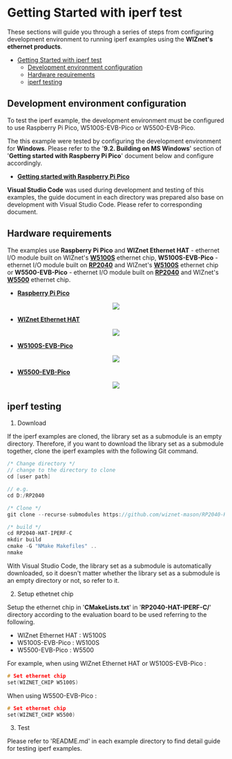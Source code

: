 # Getting Started with iperf test

These sections will guide you through a series of steps from configuring development environment to running iperf examples using the **WIZnet's ethernet products**.

- [Getting Started with iperf test](#getting-started-with-iperf-test)
  - [Development environment configuration](#development-environment-configuration)
  - [Hardware requirements](#hardware-requirements)
  - [iperf testing](#iperf-testing)


<a name="development_environment_configuration"></a>
## Development environment configuration

To test the iperf example, the development environment must be configured to use Raspberry Pi Pico, W5100S-EVB-Pico or W5500-EVB-Pico.

The this example were tested by configuring the development environment for **Windows**. Please refer to the '**9.2. Building on MS Windows**' section of '**Getting started with Raspberry Pi Pico**' document below and configure accordingly.

- [**Getting started with Raspberry Pi Pico**][link-getting_started_with_raspberry_pi_pico]

**Visual Studio Code** was used during development and testing of this examples, the guide document in each directory was prepared also base on development with Visual Studio Code. Please refer to corresponding document.



<a name="hardware_requirements"></a>
## Hardware requirements

The examples use **Raspberry Pi Pico** and **WIZnet Ethernet HAT** - ethernet I/O module built on WIZnet's [**W5100S**][link-w5100s] ethernet chip, **W5100S-EVB-Pico** - ethernet I/O module built on [**RP2040**][link-rp2040] and WIZnet's [**W5100S**][link-w5100s] ethernet chip or **W5500-EVB-Pico** - ethernet I/O module built on [**RP2040**][link-rp2040] and WIZnet's [**W5500**][link-w5500] ethernet chip.

- [**Raspberry Pi Pico**][link-raspberry_pi_pico]

<p align="center"><img src="https://assets.raspberrypi.com/static/74679d6c81ffc5503a20b64feae2ed4f/3564b/pico-rp2040.jpg"></p>

- [**WIZnet Ethernet HAT**][link-wiznet_ethernet_hat]

<p align="center"><img src="https://docs.wiznet.io/assets/images/wiznet-ethernet-hat-c8220ff29095e0b95a364782826a1a18.png"></p>

- [**W5100S-EVB-Pico**][link-w5100s-evb-pico]

<p align="center"><img src="https://docs.wiznet.io/assets/images/w5100s-evb-pico-1.1-side-adf5e1b613524c4256126b1bb4bd58a0.png"></p>

- [**W5500-EVB-Pico**][link-w5500-evb-pico]

<p align="center"><img src="https://docs.wiznet.io/assets/images/w5500_evb_pico_side-da676c5d9c41adedc0469b9f1810b81b.png"></p>




<a name="iperf_testing"></a>
## iperf testing

1. Download

If the iperf examples are cloned, the library set as a submodule is an empty directory. Therefore, if you want to download the library set as a submodule together, clone the iperf examples with the following Git command.

```cpp
/* Change directory */
// change to the directory to clone
cd [user path]

// e.g.
cd D:/RP2040

/* Clone */
git clone --recurse-submodules https://github.com/wiznet-mason/RP2040-HAT-IPERF-C

/* build */
cd RP2040-HAT-IPERF-C
mkdir build
cmake -G "NMake Makefiles" ..
nmake

```

With Visual Studio Code, the library set as a submodule is automatically downloaded, so it doesn't matter whether the library set as a submodule is an empty directory or not, so refer to it.

2. Setup ethetnet chip

Setup the ethernet chip in '**CMakeLists.txt**' in '**RP2040-HAT-IPERF-C/**' directory according to the evaluation board to be used referring to the following.

- WIZnet Ethernet HAT : W5100S
- W5100S-EVB-Pico : W5100S
- W5500-EVB-Pico : W5500

For example, when using WIZnet Ethernet HAT or W5100S-EVB-Pico :

```cpp
# Set ethernet chip
set(WIZNET_CHIP W5100S)
```

When using W5500-EVB-Pico :

```cpp
# Set ethernet chip
set(WIZNET_CHIP W5500)
```

3. Test

Please refer to 'README.md' in each example directory to find detail guide for testing iperf examples.
<!--
Link
-->

[link-getting_started_with_raspberry_pi_pico]: https://datasheets.raspberrypi.org/pico/getting-started-with-pico.pdf
[link-rp2040]: https://www.raspberrypi.org/products/rp2040/
[link-w5100s]: https://docs.wiznet.io/Product/iEthernet/W5100S/overview
[link-w5500]: https://docs.wiznet.io/Product/iEthernet/W5500/overview
[link-raspberry_pi_pico]: https://www.raspberrypi.org/products/raspberry-pi-pico/

[link-wiznet_ethernet_hat]: https://docs.wiznet.io/Product/Open-Source-Hardware/wiznet_ethernet_hat

[link-w5100s-evb-pico]: https://docs.wiznet.io/Product/iEthernet/W5100S/w5100s-evb-pico

[link-w5500-evb-pico]: https://docs.wiznet.io/Product/iEthernet/W5500/w5500-evb-pico

[link-iolibrary_driver]: https://github.com/Wiznet/ioLibrary_Driver
[link-pico_sdk]: https://github.com/raspberrypi/pico-sdk
[link-pico_extras]: https://github.com/raspberrypi/pico-extras
